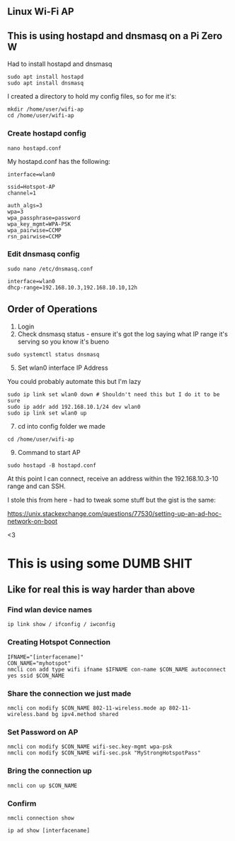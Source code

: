 ## Linux Wi-Fi AP

## This is using hostapd and dnsmasq on a Pi Zero W
Had to install hostapd and dnsmasq

```
sudo apt install hostapd
sudo apt install dnsmasq
```

I created a directory to hold my config files, so for me it's:

```
mkdir /home/user/wifi-ap
cd /home/user/wifi-ap
```

### Create hostapd config

```
nano hostapd.conf
```

My hostapd.conf has the following:

```
interface=wlan0

ssid=Hotspot-AP
channel=1

auth_algs=3
wpa=3
wpa_passphrase=password
wpa_key_mgmt=WPA-PSK
wpa_pairwise=CCMP
rsn_pairwise=CCMP
```

### Edit dnsmasq config

```
sudo nano /etc/dnsmasq.conf
```

```
interface=wlan0
dhcp-range=192.168.10.3,192.168.10.10,12h
```

## Order of Operations

1. Login
2. Check dnsmasq status - ensure it's got the log saying what IP range it's serving so you know it's bueno 

```
sudo systemctl status dnsmasq
```

5. Set wlan0 interface IP Address

You could probably automate this but I'm lazy

```
sudo ip link set wlan0 down # Shouldn't need this but I do it to be sure
sudo ip addr add 192.168.10.1/24 dev wlan0
sudo ip link set wlan0 up
```

7. cd into config folder we made

```
cd /home/user/wifi-ap
```

9. Command to start AP

```
sudo hostapd -B hostapd.conf
```

At this point I can connect, receive an address within the 192.168.10.3-10 range and can SSH.


I stole this from here - had to tweak some stuff but the gist is the same:

https://unix.stackexchange.com/questions/77530/setting-up-an-ad-hoc-network-on-boot


<3

# This is using some DUMB SHIT
## Like for real this is way harder than above
### Find wlan device names

```
ip link show / ifconfig / iwconfig
```
### Creating Hotspot Connection

```
IFNAME="[interfacename]"
CON_NAME="myhotspot"
nmcli con add type wifi ifname $IFNAME con-name $CON_NAME autoconnect yes ssid $CON_NAME
```

### Share the connection we just made
```
nmcli con modify $CON_NAME 802-11-wireless.mode ap 802-11-wireless.band bg ipv4.method shared
```

### Set Password on AP
```
nmcli con modify $CON_NAME wifi-sec.key-mgmt wpa-psk
nmcli con modify $CON_NAME wifi-sec.psk "MyStrongHotspotPass"
```

### Bring the connection up
```
nmcli con up $CON_NAME
```

### Confirm 
```
nmcli connection show
```
```
ip ad show [interfacename]
```


